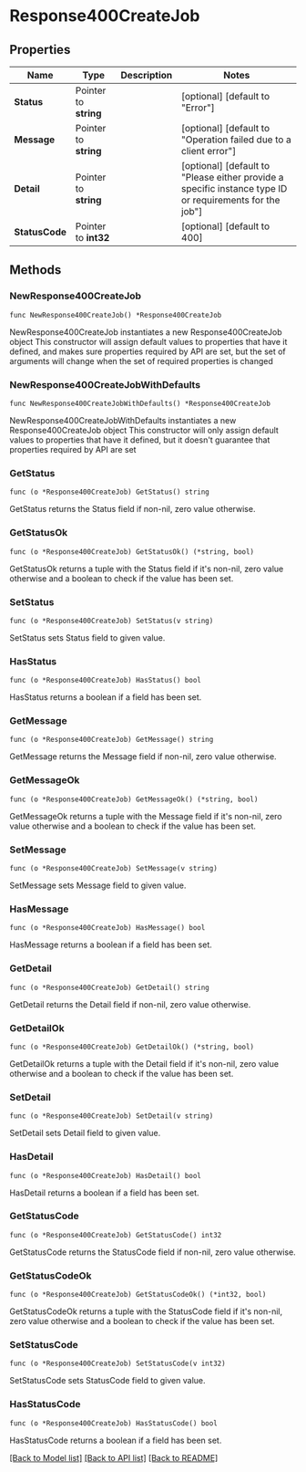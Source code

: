 # Response400CreateJob

## Properties

Name | Type | Description | Notes
------------ | ------------- | ------------- | -------------
**Status** | Pointer to **string** |  | [optional] [default to "Error"]
**Message** | Pointer to **string** |  | [optional] [default to "Operation failed due to a client error"]
**Detail** | Pointer to **string** |  | [optional] [default to "Please either provide a specific instance type ID or requirements for the job"]
**StatusCode** | Pointer to **int32** |  | [optional] [default to 400]

## Methods

### NewResponse400CreateJob

`func NewResponse400CreateJob() *Response400CreateJob`

NewResponse400CreateJob instantiates a new Response400CreateJob object
This constructor will assign default values to properties that have it defined,
and makes sure properties required by API are set, but the set of arguments
will change when the set of required properties is changed

### NewResponse400CreateJobWithDefaults

`func NewResponse400CreateJobWithDefaults() *Response400CreateJob`

NewResponse400CreateJobWithDefaults instantiates a new Response400CreateJob object
This constructor will only assign default values to properties that have it defined,
but it doesn't guarantee that properties required by API are set

### GetStatus

`func (o *Response400CreateJob) GetStatus() string`

GetStatus returns the Status field if non-nil, zero value otherwise.

### GetStatusOk

`func (o *Response400CreateJob) GetStatusOk() (*string, bool)`

GetStatusOk returns a tuple with the Status field if it's non-nil, zero value otherwise
and a boolean to check if the value has been set.

### SetStatus

`func (o *Response400CreateJob) SetStatus(v string)`

SetStatus sets Status field to given value.

### HasStatus

`func (o *Response400CreateJob) HasStatus() bool`

HasStatus returns a boolean if a field has been set.

### GetMessage

`func (o *Response400CreateJob) GetMessage() string`

GetMessage returns the Message field if non-nil, zero value otherwise.

### GetMessageOk

`func (o *Response400CreateJob) GetMessageOk() (*string, bool)`

GetMessageOk returns a tuple with the Message field if it's non-nil, zero value otherwise
and a boolean to check if the value has been set.

### SetMessage

`func (o *Response400CreateJob) SetMessage(v string)`

SetMessage sets Message field to given value.

### HasMessage

`func (o *Response400CreateJob) HasMessage() bool`

HasMessage returns a boolean if a field has been set.

### GetDetail

`func (o *Response400CreateJob) GetDetail() string`

GetDetail returns the Detail field if non-nil, zero value otherwise.

### GetDetailOk

`func (o *Response400CreateJob) GetDetailOk() (*string, bool)`

GetDetailOk returns a tuple with the Detail field if it's non-nil, zero value otherwise
and a boolean to check if the value has been set.

### SetDetail

`func (o *Response400CreateJob) SetDetail(v string)`

SetDetail sets Detail field to given value.

### HasDetail

`func (o *Response400CreateJob) HasDetail() bool`

HasDetail returns a boolean if a field has been set.

### GetStatusCode

`func (o *Response400CreateJob) GetStatusCode() int32`

GetStatusCode returns the StatusCode field if non-nil, zero value otherwise.

### GetStatusCodeOk

`func (o *Response400CreateJob) GetStatusCodeOk() (*int32, bool)`

GetStatusCodeOk returns a tuple with the StatusCode field if it's non-nil, zero value otherwise
and a boolean to check if the value has been set.

### SetStatusCode

`func (o *Response400CreateJob) SetStatusCode(v int32)`

SetStatusCode sets StatusCode field to given value.

### HasStatusCode

`func (o *Response400CreateJob) HasStatusCode() bool`

HasStatusCode returns a boolean if a field has been set.


[[Back to Model list]](../README.md#documentation-for-models) [[Back to API list]](../README.md#documentation-for-api-endpoints) [[Back to README]](../README.md)


